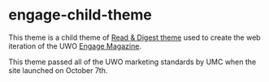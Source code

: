 # engage-child-theme
This theme is a child theme of <a href="https://themeforest.net/item/read-digest-theme-for-magazines-newspapers-blogs/14806079">Read & Digest theme</a> used to create the web iteration of the UWO <a href="http://engage.uwosh.edu/">Engage Magazine</a>.

This theme passed all of the UWO marketing standards by UMC when the site launched on October 7th.
